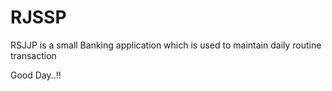 RJSSP
=====

RSJJP is a small Banking application which is used to maintain daily routine transaction


Good Day..!!